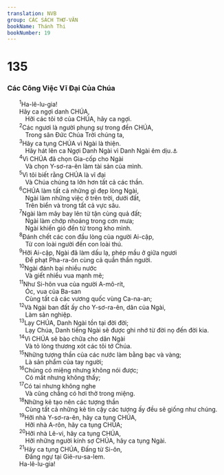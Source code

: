 ```yaml
---
translation: NVB
group: CÁC SÁCH THƠ-VĂN
bookName: Thánh Thi 
bookNumber: 19
---
```


<div class="title"><h1>135</h1><h3>Các Công Việc Vĩ Đại Của Chúa </h3></div>
<span class="verse thi_135_1">  <sup>1</sup>Ha-lê-lu-gia! <br/>  Hãy ca ngợi danh CHÚA, <br/>   Hỡi các tôi tớ của CHÚA, hãy ca ngợi. <br/></span>
<span class="verse thi_135_2">  <sup>2</sup>Các ngươi là người phụng sự trong đền CHÚA, <br/>   Trong sân Đức Chúa Trời chúng ta, <br/></span>
<span class="verse thi_135_3">  <sup>3</sup>Hãy ca tụng CHÚA vì Ngài là thiện. <br/>   Hãy hát lên ca Ngợi Danh Ngài vì Danh Ngài êm dịu.<a data-toggle="tooltip" data-placement="bottom" title="Ctd: Ngài nhân từ">⚓</a><br/></span>
<span class="verse thi_135_4">  <sup>4</sup>Vì CHÚA đã chọn Gia-cốp cho Ngài <br/>   Và chọn Y-sơ-ra-ên làm tài sản của mình. <br/></span>
<span class="verse thi_135_5">  <sup>5</sup>Vì tôi biết rằng CHÚA là vĩ đại <br/>   Và Chúa chúng ta lớn hơn tất cả các thần. <br/></span>
<span class="verse thi_135_6">  <sup>6</sup>CHÚA làm tất cả những gì đẹp lòng Ngài, <br/>   Ngài làm những việc ở trên trời, dưới đất, <br/>   Trên biển và trong tất cả vực sâu. <br/></span>
<span class="verse thi_135_7">  <sup>7</sup>Ngài làm mây bay lên từ tận cùng quả đất; <br/>   Ngài làm chớp nhoáng trong cơn mưa; <br/>   Ngài khiến gió đến từ trong kho mình. <br/></span>
<span class="verse thi_135_8">  <sup>8</sup>Đánh chết các con đầu lòng của người Ai-cập, <br/>   Từ con loài người đến con loài thú. <br/></span>
<span class="verse thi_135_9">  <sup>9</sup>Hỡi Ai-cập, Ngài đã làm dấu lạ, phép mầu ở giữa ngươi <br/>   Để phạt Pha-ra-ôn cùng cả quần thần người. <br/></span>
<span class="verse thi_135_10">  <sup>10</sup>Ngài đánh bại nhiều nước <br/>   Và giết nhiều vua mạnh mẽ; <br/></span>
<span class="verse thi_135_11">  <sup>11</sup>Như Si-hôn vua của người A-mô-rít, <br/>   Óc, vua của Ba-san <br/>   Cùng tất cả các vương quốc vùng Ca-na-an; <br/></span>
<span class="verse thi_135_12">  <sup>12</sup>Và Ngài ban đất ấy cho Y-sơ-ra-ên, dân của Ngài, <br/>   Làm sản nghiệp. <br/></span>
<span class="verse thi_135_13">  <sup>13</sup>Lạy CHÚA, Danh Ngài tồn tại đời đời; <br/>   Lạy Chúa, Danh tiếng Ngài sẽ được ghi nhớ từ đời nọ đến đời kia. <br/></span>
<span class="verse thi_135_14">  <sup>14</sup>Vì CHÚA sẽ bào chữa cho dân Ngài <br/>   Và tỏ lòng thương xót các tôi tớ Chúa. <br/></span>
<span class="verse thi_135_15">  <sup>15</sup>Những tượng thần của các nước làm bằng bạc và vàng; <br/>   Là sản phẩm của tay người; <br/></span>
<span class="verse thi_135_16">  <sup>16</sup>Chúng có miệng nhưng không nói được; <br/>   Có mắt nhưng không thấy; <br/></span>
<span class="verse thi_135_17">  <sup>17</sup>Có tai nhưng không nghe <br/>   Và cũng chẳng có hơi thở trong miệng. <br/></span>
<span class="verse thi_135_18">  <sup>18</sup>Những kẻ tạo nên các tượng thần <br/>   Cùng tất cả những kẻ tin cậy các tượng ấy đều sẽ giống như chúng. <br/></span>
<span class="verse thi_135_19">  <sup>19</sup>Hỡi nhà Y-sơ-ra-ên, hãy ca tụng CHÚA, <br/>   Hỡi nhà A-rôn, hãy ca tụng CHÚA; <br/></span>
<span class="verse thi_135_20">  <sup>20</sup>Hỡi nhà Lê-vi, hãy ca tụng CHÚA, <br/>   Hỡi những người kính sợ CHÚA, hãy ca tụng Ngài. <br/></span>
<span class="verse thi_135_21">  <sup>21</sup>Hãy ca tụng CHÚA, Đấng từ Si-ôn, <br/>   Đấng ngự tại Giê-ru-sa-lem. <br/>  Ha-lê-lu-gia! <br/></span>

